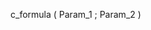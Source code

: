 <!----------------------------------------------------c_formula ( Param_1 ; Param_2 ; Param_3 ; … ; N ) -> Param_1 (Object) -> Param_2 (Object) -> Param_3 ; … ; N (Variant)-->c_formula ( Param_1 ; Param_2 )
